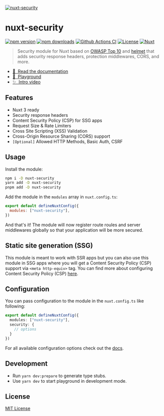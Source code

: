 [![nuxt-security](https://nuxt-security.vercel.app/preview.png)](https://nuxt-security.vercel.app)

# nuxt-security

[![npm version][npm-version-src]][npm-version-href]
[![npm downloads][npm-downloads-src]][npm-downloads-href]
[![Github Actions CI][github-actions-ci-src]][github-actions-ci-href]
[![License][license-src]][license-href]
[![Nuxt][nuxt-src]][nuxt-href]

> Security module for Nuxt based on [OWASP Top 10](https://cheatsheetseries.owasp.org/cheatsheets/Nodejs_Security_Cheat_Sheet.html#nodejs-security-cheat-sheet) and [helmet](https://helmetjs.github.io/) that adds security response headers, protection middlewares, CORS, and more.

- [📖 &nbsp;Read the documentation](https://nuxt-security.vercel.app)
- [👾 &nbsp;Playground](https://stackblitz.com/github/baroshem/nuxt-security?file=.stackblitz%2Fnuxt.config.ts)
- [✨ &nbsp;Intro video](https://www.youtube.com/watch?v=8ac30Py8Ses)

## Features

- Nuxt 3 ready
- Security response headers
- Content Security Policy (CSP) for SSG apps
- Request Size & Rate Limiters
- Cross Site Scripting (XSS) Validation
- Cross-Origin Resource Sharing (CORS) support
- `[Optional]` Allowed HTTP Methods, Basic Auth, CSRF

## Usage

Install the module:

```sh
npm i -D nuxt-security
yarn add -D nuxt-security
pnpm add -D nuxt-security
```

Add the module in the `modules` array in `nuxt.config.ts`:

```js
export default defineNuxtConfig({
  modules: ["nuxt-security"],
})
```

And that's it! The module will now register route roules and server middlewares globally so that your application will be more secured.

## Static site generation (SSG)

This module is meant to work with SSR apps but you can also use this module in SSG apps where you will get a Content Security Policy (CSP) support via `<meta http-equiv>` tag. You can find more about configuring Content Security Policy (CSP) [here](https://nuxt-security.vercel.app/security/headers#content-security-policy).

## Configuration

You can pass configuration to the module in the `nuxt.config.ts` like following:

```ts
export default defineNuxtConfig({
  modules: ["nuxt-security"],
  security: {
    // options
  }
})
```

For all available configuration options check out the [docs](https://nuxt-security.vercel.app).

## Development

- Run `yarn dev:prepare` to generate type stubs.
- Use `yarn dev` to start playground in development mode.

## License

[MIT License](./LICENSE)

<!-- Badges -->

[npm-version-src]: https://img.shields.io/npm/v/nuxt-security/latest.svg
[npm-version-href]: https://npmjs.com/package/nuxt-security
[npm-downloads-src]: https://img.shields.io/npm/dt/nuxt-security.svg
[npm-downloads-href]: https://npmjs.com/package/nuxt-security
[github-actions-ci-src]: https://github.com/baroshem/nuxt-security/actions/workflows/ci.yml/badge.svg
[github-actions-ci-href]: https://github.com/baroshem/nuxt-security/actions?query=workflow%3Aci
[license-src]: https://img.shields.io/npm/l/nuxt-security.svg
[license-href]: https://npmjs.com/package/nuxt-security
[nuxt-src]: https://img.shields.io/badge/Nuxt-18181B?logo=nuxt.js
[nuxt-href]: https://nuxt.com
